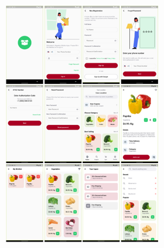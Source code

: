 <img src="./screenshots/1.png" width="20%"> <img src="./screenshots/2.png" width="20%"> <img src="./screenshots/3.png" width="20%"> <img src="./screenshots/4.png" width="20%"> <img src="./screenshots/5.png" width="20%"> <img src="./screenshots/6.png" width="20%"> <img src="./screenshots/7.png" width="20%"> <img src="./screenshots/8.png" width="20%"> <img src="./screenshots/9.png" width="20%"> <img src="./screenshots/10.png" width="20%"> <img src="./screenshots/11.png" width="20%"> <img src="./screenshots/12.png" width="20%"> 